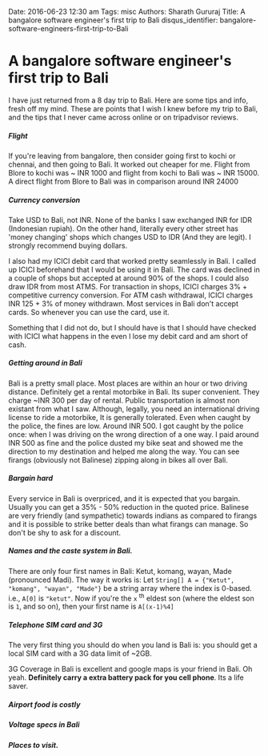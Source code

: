 Date: 2016-06-23 12:30 am
Tags: misc
Authors: Sharath Gururaj
Title: A bangalore software engineer's first trip to Bali
disqus_identifier: bangalore-software-engineers-first-trip-to-Bali


# A bangalore software engineer's first trip to Bali
I have just returned from a 8 day trip to Bali. Here are some tips and info, fresh off my mind. These are points that I wish I knew before my trip to Bali, and the tips that I never came across online or on tripadvisor reviews.

##### Flight
If you're leaving from bangalore, then consider going first to kochi or chennai, and then going to Bali. It worked out cheaper for me. Flight from Blore to kochi was ~ INR 1000 and flight from kochi to Bali was ~ INR 15000. A direct flight from Blore to Bali was in comparison around INR 24000 

##### Currency conversion
Take USD to Bali, not INR. None of the banks I saw exchanged INR for IDR (Indonesian rupiah). On the other hand, literally every other street has 'money changing' shops which changes USD to IDR (And they are legit). I strongly recommend buying dollars. 

I also had my ICICI debit card that worked pretty seamlessly in Bali. I called up ICICI beforehand that I would be using it in Bali. The card was declined in a couple of shops but accepted at around 90% of the shops. I could also draw IDR from most ATMS. For transaction in shops, ICICI charges 3% + competitive currency conversion. For ATM cash withdrawal, ICICI charges INR 125 + 3% of money withdrawn. Most services in Bali don't accept cards. So whenever you can use the card, use it.

Something that I did not do, but I should have is that I should have checked with ICICI what happens in the even I lose my debit card and am short of cash. 

##### Getting around in Bali
Bali is a pretty small place. Most places are within an hour or two driving distance. Definitely get a rental motorbike in Bali. Its super convenient. They charge ~INR 300 per day of rental. Public transportation is almost non existant from what I saw. Although, legally, you need an international driving license to ride a motorbike, It is generally tolerated. Even when caught by the police, the fines are low. Around INR 500. I got caught by the police once: when I was driving on the
wrong direction of a one way. I paid around INR 500 as fine and the police dusted my bike seat and showed me the direction to my destination and helped me along the way. You can see firangs (obviously not Balinese) zipping along in bikes all over Bali. 

##### Bargain hard
Every service in Bali is overpriced, and it is expected that you bargain. Usually you can get a 35% - 50% reduction in the quoted price. Balinese are very friendly (and sympathetic) towards indians as compared to firangs and it is possible to strike better deals than what firangs can manage. So don't be shy to ask for a discount. 

##### Names and the caste system in Bali.
There are only four first names in Bali: Ketut, komang, wayan, Made (pronounced Madi). The way it works is:
Let `String[] A = {"Ketut", "komang", "wayan", "Made"}` be a string array where the index is 0-based. i.e., `A[0]` is `"ketut"`. Now if you're the `x` <sup>th</sup> eldest son (where the eldest son is `1`, and so on), then your first name is `A[(x-1)%4]` 

##### Telephone SIM card and 3G
The very first thing you should do when you land is Bali is: you should get a local SIM card with a 3G data limit of ~2GB.

3G Coverage in Bali is excellent and google maps is your friend in Bali. Oh yeah. **Definitely carry a extra battery pack for you cell phone**. Its a life saver.


##### Airport food is costly

##### Voltage specs in Bali
##### Places to visit. 


